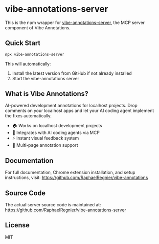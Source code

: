 # vibe-annotations-server

This is the npm wrapper for [vibe-annotations-server](https://github.com/RaphaelRegnier/vibe-annotations-server), the MCP server component of Vibe Annotations.

## Quick Start

```bash
npx vibe-annotations-server
```

This will automatically:
1. Install the latest version from GitHub if not already installed
2. Start the vibe-annotations server

## What is Vibe Annotations?

AI-powered development annotations for localhost projects. Drop comments on your localhost apps and let your AI coding agent implement the fixes automatically.

- 🏠 Works on localhost development projects
- 🤖 Integrates with AI coding agents via MCP
- ⚡ Instant visual feedback system
- 📑 Multi-page annotation support

## Documentation

For full documentation, Chrome extension installation, and setup instructions, visit:
https://github.com/RaphaelRegnier/vibe-annotations

## Source Code

The actual server source code is maintained at:
https://github.com/RaphaelRegnier/vibe-annotations-server

## License

MIT